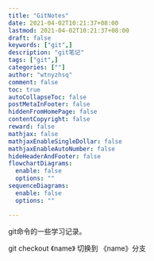 ```yaml
---
title: "GitNotes"
date: 2021-04-02T10:21:37+08:00
lastmod: 2021-04-02T10:21:37+08:00
draft: false
keywords: ["git",]
description: "git笔记"
tags: ["git",]
categories: [""]
author: "wtnyzhsq"
comment: false
toc: true
autoCollapseToc: false
postMetaInFooter: false
hiddenFromHomePage: false
contentCopyright: false
reward: false
mathjax: false
mathjaxEnableSingleDollar: false
mathjaxEnableAutoNumber: false
hideHeaderAndFooter: false
flowchartDiagrams:
  enable: false
  options: ""
sequenceDiagrams: 
  enable: false
  options: ""

---
```


  git命令的一些学习记录。

<!--more-->

git checkout 《name》 切换到 《name》分支 





